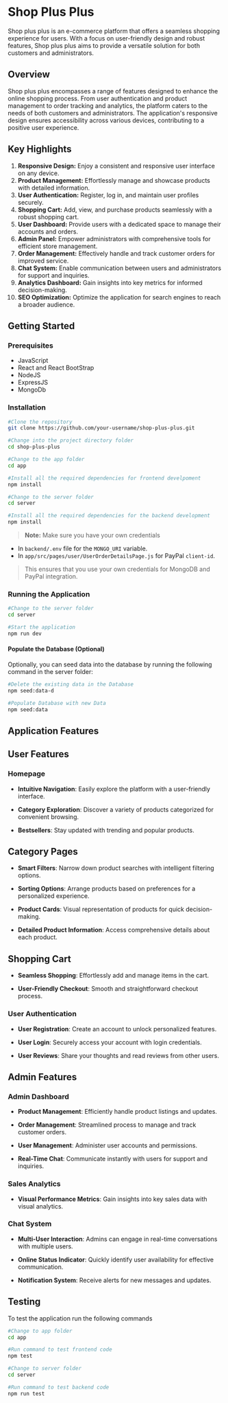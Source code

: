 # Shop Plus Plus

Shop plus plus is an e-commerce platform that offers a seamless shopping experience for users. With a focus on user-friendly design and robust features, Shop plus plus aims to provide a versatile solution for both customers and administrators.

## Overview

Shop plus plus encompasses a range of features designed to enhance the online shopping process. From user authentication and product management to order tracking and analytics, the platform caters to the needs of both customers and administrators. The application's responsive design ensures accessibility across various devices, contributing to a positive user experience.

## Key Highlights

1. **Responsive Design:** Enjoy a consistent and responsive user interface on any device.
2. **Product Management:** Effortlessly manage and showcase products with detailed information.
3. **User Authentication:** Register, log in, and maintain user profiles securely.
4. **Shopping Cart:** Add, view, and purchase products seamlessly with a robust shopping cart.
5. **User Dashboard:** Provide users with a dedicated space to manage their accounts and orders.
6. **Admin Panel:** Empower administrators with comprehensive tools for efficient store management.
7. **Order Management:** Effectively handle and track customer orders for improved service.
8. **Chat System:** Enable communication between users and administrators for support and inquiries.
9. **Analytics Dashboard:** Gain insights into key metrics for informed decision-making.
10. **SEO Optimization:** Optimize the application for search engines to reach a broader audience.

## Getting Started

### Prerequisites

- JavaScript
- React and React BootStrap
- NodeJS
- ExpressJS
- MongoDb

### Installation

```bash
#Clone the repository
git clone https://github.com/your-username/shop-plus-plus.git

#Change into the project directory folder
cd shop-plus-plus

#Change to the app folder
cd app

#Install all the required dependencies for frontend develpoment
npm install

#Change to the server folder
cd server

#Install all the required dependencies for the backend development
npm install
```

> **Note:** Make sure you have your own credentials

- In `backend/.env` file for the `MONGO_URI` variable.
- In `app/src/pages/user/UserOrderDetailsPage.js` for PayPal `client-id`.

> This ensures that you use your own credentials for MongoDB and PayPal integration.

### Running the Application

```bash
#Change to the server folder
cd server

#Start the application
npm run dev
```

#### Populate the Database (Optional)

Optionally, you can seed data into the database by running the following command in the server folder:

```bash
#Delete the existing data in the Database
npm seed:data-d

#Populate Database with new Data
npm seed:data
```

## Application Features

## User Features

### Homepage

- **Intuitive Navigation**: Easily explore the platform with a user-friendly interface.

- **Category Exploration**: Discover a variety of products categorized for convenient browsing.

- **Bestsellers**: Stay updated with trending and popular products.

## Category Pages

- **Smart Filters**: Narrow down product searches with intelligent filtering options.

- **Sorting Options**: Arrange products based on preferences for a personalized experience.

- **Product Cards**: Visual representation of products for quick decision-making.

- **Detailed Product Information**: Access comprehensive details about each product.

## Shopping Cart

- **Seamless Shopping**: Effortlessly add and manage items in the cart.

- **User-Friendly Checkout**: Smooth and straightforward checkout process.

### User Authentication

- **User Registration**: Create an account to unlock personalized features.

- **User Login**: Securely access your account with login credentials.

- **User Reviews**: Share your thoughts and read reviews from other users.

## Admin Features

### Admin Dashboard

- **Product Management**: Efficiently handle product listings and updates.

- **Order Management**: Streamlined process to manage and track customer orders.

- **User Management**: Administer user accounts and permissions.

- **Real-Time Chat**: Communicate instantly with users for support and inquiries.

### Sales Analytics

- **Visual Performance Metrics**: Gain insights into key sales data with visual analytics.

### Chat System

- **Multi-User Interaction**: Admins can engage in real-time conversations with multiple users.

- **Online Status Indicator**: Quickly identify user availability for effective communication.

- **Notification System**: Receive alerts for new messages and updates.

## Testing

To test the application run the following commands

```bash
#Change to app folder
cd app

#Run command to test frontend code
npm test

#Change to server folder
cd server

#Run command to test backend code
npm run test
```
